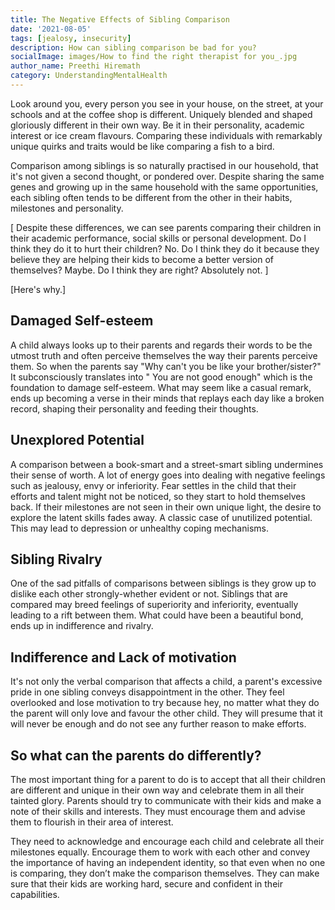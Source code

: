 ```yaml
---  
title: The Negative Effects of Sibling Comparison
date: '2021-08-05'  
tags: [jealosy, insecurity]  
description: How can sibling comparison be bad for you?
socialImage: images/How to find the right therapist for you_.jpg
author_name: Preethi Hiremath
category: UnderstandingMentalHealth
---  
```


Look around you, every person you see in your house, on the street, at your schools and at the coffee shop is different. Uniquely blended and shaped gloriously different in their own way. Be it in their personality, academic interest or ice cream flavours. Comparing these individuals with remarkably unique quirks and traits would be like comparing a fish to a bird.

Comparison among siblings is so naturally practised in our household, that it's not given a second thought, or pondered over. Despite sharing the same genes and growing up in the same household with the same opportunities, each sibling often tends to be different from the other in their habits, milestones and personality.

[ Despite these differences, we can see parents comparing their children in their academic performance, social skills or personal development. Do I think they do it to hurt their children? No. Do I think they do it because they believe they are helping their kids to become a better version of themselves? Maybe. Do I think they are right? Absolutely not. ]

[Here's why.]

## Damaged Self-esteem

 A child always looks up to their parents and regards their words to be the utmost truth and often perceive themselves the way their parents perceive them. So when the parents say "Why can't you be like your brother/sister?" It subconsciously translates into " You are not good enough" which is the foundation to damage self-esteem. What may seem like a casual remark, ends up becoming a verse in their minds that replays each day like a broken record, shaping their personality and feeding their thoughts. 

## Unexplored Potential

A comparison between a book-smart and a street-smart sibling undermines their sense of worth. A lot of energy goes into dealing with negative feelings such as jealousy, envy or inferiority. Fear settles in the child that their efforts and talent might not be noticed, so they start to hold themselves back. If their milestones are not seen in their own unique light, the desire to explore the latent skills fades away. A classic case of unutilized potential. This may lead to depression or unhealthy coping mechanisms.

## Sibling Rivalry

One of the sad pitfalls of comparisons between siblings is they grow up to dislike each other strongly-whether evident or not. Siblings that are compared may breed feelings of superiority and inferiority, eventually leading to a rift between them. What could have been a beautiful bond, ends up in indifference and rivalry.

## Indifference and Lack of motivation
It's not only the verbal comparison that affects a child, a parent's excessive pride in one sibling conveys disappointment in the other. They feel overlooked and lose motivation to try because hey, no matter what they do the parent will only love and favour the other child. They will presume that it will never be enough and do not see any further reason to make efforts.

## So what can  the parents do differently?

The most important thing for a parent to do is to accept that all their children are different and unique in their own way and celebrate them in all their tainted glory. Parents should try to communicate with their kids and make a note of their skills and interests. They must encourage them and advise them to flourish in their area of interest. 

They need to acknowledge and encourage each child and celebrate all their milestones equally. Encourage them to work with each other and convey the importance of having an independent identity, so that even when no one is comparing, they don’t make the comparison themselves. They can make sure that their kids are working hard, secure and confident in their capabilities.


